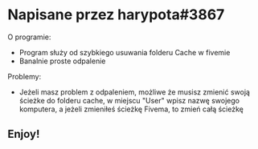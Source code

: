 # Napisane przez harypota#3867

O programie:
- Program służy od szybkiego usuwania folderu Cache w fivemie
- Banalnie proste odpalenie

Problemy:
- Jeżeli masz problem z odpaleniem, możliwe że musisz zmienić swoją ścieżke do folderu cache, w miejscu "User" wpisz nazwę swojego komputera, a jeżeli zmieniłeś ścieżkę Fivema, to zmień całą ścieżkę

## Enjoy!
